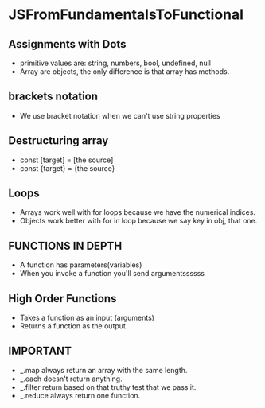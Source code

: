# JSFromFundamentalsToFunctional

## Assignments with Dots
- primitive values are: string, numbers, bool, undefined, null
- Array are objects, the only difference is that array has methods.
## brackets notation
- We use bracket notation when we can't use string properties

## Destructuring array
- const [target] = [the source]
- const {target} = {the source}

## Loops
- Arrays work well with for loops because we have the numerical indices.
- Objects work better with for in loop because we say key in obj, that one.


##  FUNCTIONS IN DEPTH
- A function has parameters(variables)
- When you invoke a function you'll send argumentssssss

## High Order Functions
- Takes a function as an input (arguments)
- Returns a function as the output.

## IMPORTANT
- _.map always return an array with the same length.
- _.each doesn't return anything.
- _.filter return based on that truthy test that we pass it.
- _.reduce always return one function.